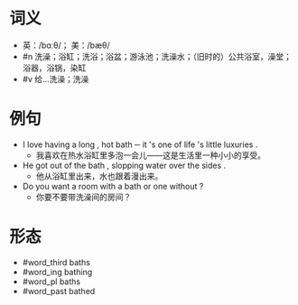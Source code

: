# 词义
- 英：/bɑːθ/； 美：/bæθ/
- #n 洗澡；浴缸；洗浴；浴盆；游泳池；洗澡水；（旧时的）公共浴室，澡堂；浴器，浴锅，染缸
- #v 给…洗澡；洗澡
# 例句
- I love having a long , hot bath ─ it 's one of life 's little luxuries .
	- 我喜欢在热水浴缸里多泡一会儿——这是生活里一种小小的享受。
- He got out of the bath , slopping water over the sides .
	- 他从浴缸里出来，水也跟着漫出来。
- Do you want a room with a bath or one without ?
	- 你要不要带洗澡间的房间？
# 形态
- #word_third baths
- #word_ing bathing
- #word_pl baths
- #word_past bathed
